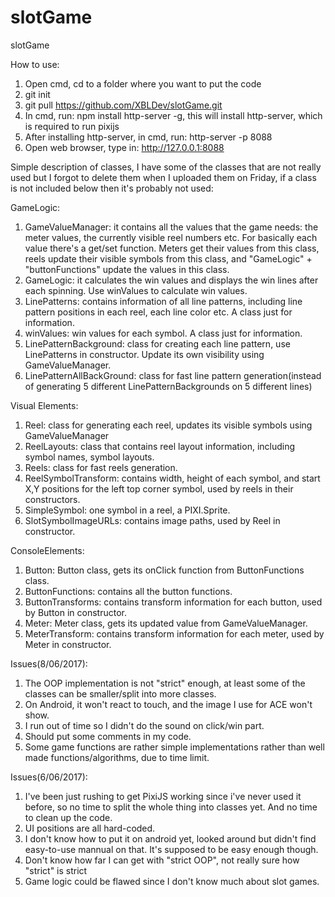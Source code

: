 # slotGame
slotGame

How to use:

1. Open cmd, cd to a folder where you want to put the code
2. git init
3. git pull https://github.com/XBLDev/slotGame.git
4. In cmd, run: npm install http-server -g, this will install http-server, which is required to run pixijs
5. After installing http-server, in cmd, run: http-server -p 8088
6. Open web browser, type in: http://127.0.0.1:8088

Simple description of classes, I have some of the classes that are not really used but I 
forgot to delete them when I uploaded them on Friday, if a class is not included below then 
it's probably not used:

GameLogic: 

1. GameValueManager: it contains all the values that the game needs: the meter values, 
the currently visible reel numbers etc. For basically each value there's a get/set
function. Meters get their values from this class, reels update their visible symbols
from this class, and "GameLogic" + "buttonFunctions" update the values in this class.
2. GameLogic: it calculates the win values and displays the win lines after each spinning.
Use winValues to calculate win values.
3. LinePatterns: contains information of all line patterns, including line pattern positions
in each reel, each line color etc. A class just for information.
4. winValues: win values for each symbol. A class just for information.
5. LinePatternBackground: class for creating each line pattern, use LinePatterns in constructor.
Update its own visibility using GameValueManager.
6. LinePatternAllBackGround: class for fast line pattern generation(instead of generating 5 different
LinePatternBackgrounds on 5 different lines)

Visual Elements:

1. Reel: class for generating each reel, updates its visible symbols using GameValueManager
2. ReelLayouts: class that contains reel layout information, including symbol names, symbol layouts.
3. Reels: class for fast reels generation.
4. ReelSymbolTransform: contains width, height of each symbol, and start X,Y positions for the 
left top corner symbol, used by reels in their constructors.
5. SimpleSymbol: one symbol in a reel, a PIXI.Sprite.
6. SlotSymbolImageURLs: contains image paths, used by Reel in constructor.

ConsoleElements:

1. Button: Button class, gets its onClick function from ButtonFunctions class.
2. ButtonFunctions: contains all the button functions.
3. ButtonTransforms: contains transform information for each button, used by Button in constructor.
4. Meter: Meter class, gets its updated value from GameValueManager.
5. MeterTransform: contains transform information for each meter, used by Meter in constructor.

Issues(8/06/2017):

1. The OOP implementation is not "strict" enough, at least some of the classes can be smaller/split into more classes.
2. On Android, it won't react to touch, and the image I use for ACE won't show.
3. I run out of time so I didn't do the sound on click/win part.
4. Should put some comments in my code.
5. Some game functions are rather simple implementations rather than well made functions/algorithms, due to time limit.

Issues(6/06/2017):

1. I've been just rushing to get PixiJS working since i've never used it before, so no time
to split the whole thing into classes yet. And no time to clean up the code.
2. UI positions are all hard-coded.
3. I don't know how to put it on android yet, looked around but didn't find easy-to-use mannual on that. 
It's supposed to be easy enough though.
4. Don't know how far I can get with "strict OOP", not really sure how "strict" is strict
5. Game logic could be flawed since I don't know much about slot games.
